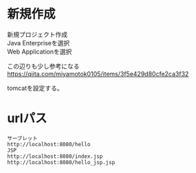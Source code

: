 
# 新規作成

新規プロジェクト作成    
Java Enterpriseを選択    
Web Applicationを選択    


この辺りも少し参考になる    
https://qiita.com/miyamotok0105/items/3f5e429d80cfe2ca3f32

tomcatを設定する。    
    
    
# urlパス    

```
サーブレット
http://localhost:8080/hello
JSP
http://localhost:8080/index.jsp
http://localhost:8080/hello_jsp.jsp
```
